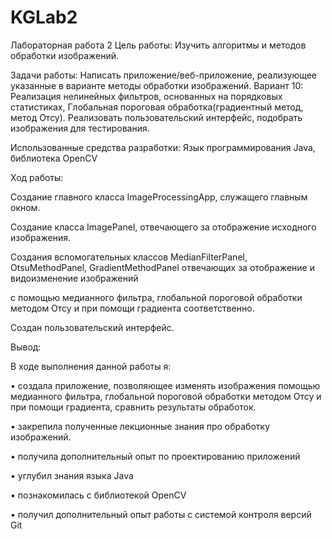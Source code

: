 # KGLab2

Лабораторная работа 2
Цель работы:
Изучить алгоритмы и методов обработки изображений.

Задачи работы:
Написать приложение/веб-приложение, реализующее указанные в варианте методы обработки изображений. Вариант 10: Реализация
нелинейных фильтров, основанных на порядковых статистиках, Глобальная пороговая обработка(градиентный метод, метод Отсу).
Реализовать пользовательский интерфейс, подобрать изображения для тестирования.

Использованные средства разработки: 
Язык программирования Java, библиотека OpenCV

Ход работы:

Создание главного класса ImageProcessingApp, служащего главным окном.

Создание класса ImagePanel, отвечающего за отображение исходного изображения.

Создания вспомогательных классов MedianFilterPanel, OtsuMethodPanel, GradientMethodPanel отвечающих за отображение и видоизменение изображений 

с помощью медианного фильтра, глобальной пороговой обработки методом Отсу и при помощи градиента соответственно.

Создан пользовательский интерфейс.

Вывод:

В ходе выполнения данной работы я:

• создала приложение, позволяющее изменять изображения помощью медианного фильтра, глобальной пороговой обработки методом Отсу и при помощи градиента, сравнить результаты обработок.

• закрепила полученные лекционные знания про обработку изображений.

• получила дополнительный опыт по проектированию приложений

• углубил знания языка Java

• познакомилась с библиотекой OpenCV

• получил дополнительный опыт работы с системой контроля версий Git

